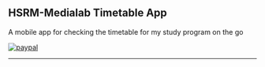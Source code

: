 ## **HSRM-Medialab Timetable App**
A mobile app for checking the timetable for my study program on the go

[![paypal](https://www.paypalobjects.com/de_DE/i/btn/btn_donate_LG.gif)](https://www.paypal.com/cgi-bin/webscr?cmd=_s-xclick&hosted_button_id=YUTQPSZ7THCFJ)
___

